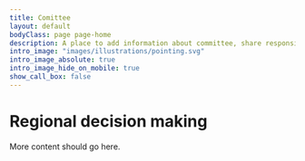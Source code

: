 ```yaml
---
title: Comittee
layout: default
bodyClass: page page-home
description: A place to add information about committee, share responsive regional plan details, and how to contribute
intro_image: "images/illustrations/pointing.svg"
intro_image_absolute: true
intro_image_hide_on_mobile: true
show_call_box: false
---
```


# Regional decision making

More content should go here. 
